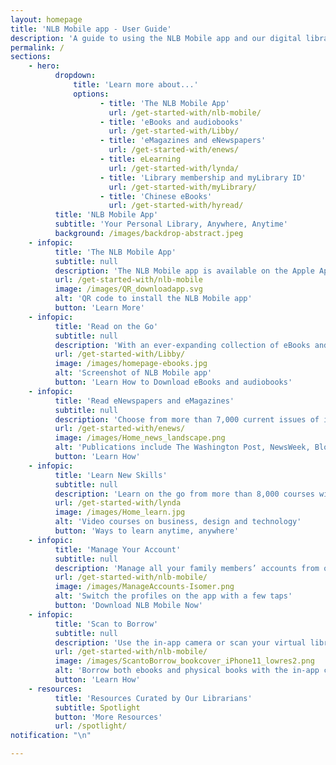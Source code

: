 ```yaml
---
layout: homepage
title: 'NLB Mobile app - User Guide'
description: 'A guide to using the NLB Mobile app and our digital library'
permalink: /
sections:
    - hero:
          dropdown:
              title: 'Learn more about...'
              options:
                    - title: 'The NLB Mobile App'
                      url: /get-started-with/nlb-mobile/
                    - title: 'eBooks and audiobooks'
                      url: /get-started-with/Libby/
                    - title: 'eMagazines and eNewspapers'
                      url: /get-started-with/enews/
                    - title: eLearning
                      url: /get-started-with/lynda/
                    - title: 'Library membership and myLibrary ID'
                      url: /get-started-with/myLibrary/
                    - title: 'Chinese eBooks'
                      url: /get-started-with/hyread/
          title: 'NLB Mobile App'
          subtitle: 'Your Personal Library, Anywhere, Anytime'
          background: /images/backdrop-abstract.jpeg
    - infopic:
          title: 'The NLB Mobile App'
          subtitle: null
          description: 'The NLB Mobile app is available on the Apple AppStore and Google Play Store. Scan the QR code to download the app.'
          url: /get-started-with/nlb-mobile
          image: /images/QR_downloadapp.svg
          alt: 'QR code to install the NLB Mobile app'
          button: 'Learn More'
    - infopic:
          title: 'Read on the Go'
          subtitle: null
          description: 'With an ever-expanding collection of eBooks and eAudiobooks, there’s always something to check out.'
          url: /get-started-with/Libby/
          image: /images/homepage-ebooks.jpg
          alt: 'Screenshot of NLB Mobile app'
          button: 'Learn How to Download eBooks and audiobooks'
    - infopic:
          title: 'Read eNewspapers and eMagazines'
          subtitle: null
          description: 'Choose from more than 7,000 current issues of international publications.'
          url: /get-started-with/enews/
          image: /images/Home_news_landscape.png
          alt: 'Publications include The Washington Post, NewsWeek, Bloomsberg Businessweek'
          button: 'Learn How'
    - infopic:
          title: 'Learn New Skills'
          subtitle: null
          description: 'Learn on the go from more than 8,000 courses with LyndaLibrary (from LinkedIn).'
          url: /get-started-with/lynda
          image: /images/Home_learn.jpg
          alt: 'Video courses on business, design and technology'
          button: 'Ways to learn anytime, anywhere'
    - infopic:
          title: 'Manage Your Account'
          subtitle: null
          description: 'Manage all your family members’ accounts from one app. Check due dates, manage reservations and more!'
          url: /get-started-with/nlb-mobile/
          image: /images/ManageAccounts-Isomer.png
          alt: 'Switch the profiles on the app with a few taps'
          button: 'Download NLB Mobile Now'
    - infopic:
          title: 'Scan to Borrow'
          subtitle: null
          description: 'Use the in-app camera or scan your virtual library card to borrow books.'
          url: /get-started-with/nlb-mobile/
          image: /images/ScantoBorrow_bookcover_iPhone11_lowres2.png
          alt: 'Borrow both ebooks and physical books with the in-app camera'
          button: 'Learn How'
    - resources:
          title: 'Resources Curated by Our Librarians'
          subtitle: Spotlight
          button: 'More Resources'
          url: /spotlight/
notification: "\n"

---
```

